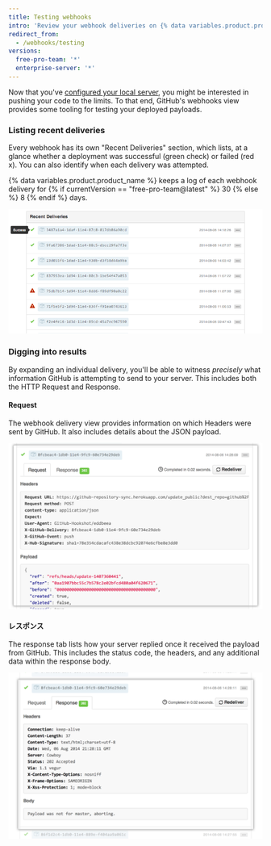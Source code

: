 ```yaml
---
title: Testing webhooks
intro: 'Review your webhook deliveries on {% data variables.product.prodname_dotcom %}, including the HTTP Request and payload as well as the response.'
redirect_from:
  - /webhooks/testing
versions:
  free-pro-team: '*'
  enterprise-server: '*'
---
```




Now that you've [configured your local server](/webhooks/configuring/), you might be interested in pushing your code to the limits. To that end, GitHub's webhooks view provides some tooling for testing your deployed payloads.

### Listing recent deliveries

Every webhook has its own "Recent Deliveries" section, which lists, at a glance whether a deployment was successful (green check) or failed (red x). You can also identify when each delivery was attempted.

{% data variables.product.product_name %} keeps a log of each webhook delivery for {% if currentVersion == "free-pro-team@latest" %} 30 {% else %} 8 {% endif %} days.

![[Recent Deliveries] ビュー](/assets/images/webhooks_recent_deliveries.png)

### Digging into results

By expanding an individual delivery, you'll be able to witness *precisely* what information GitHub is attempting to send to your server. This includes both the HTTP Request and Response.

#### Request

The webhook delivery view provides information on which Headers were sent by GitHub. It also includes details about the JSON payload.

![Viewing a payload request](/assets/images/payload_request_tab.png)

#### レスポンス

The response tab lists how your server replied once it received the payload from GitHub. This includes the status code, the headers, and any additional data within the response body.

![ペイロードレスポンスの表示](/assets/images/payload_response_tab.png)
